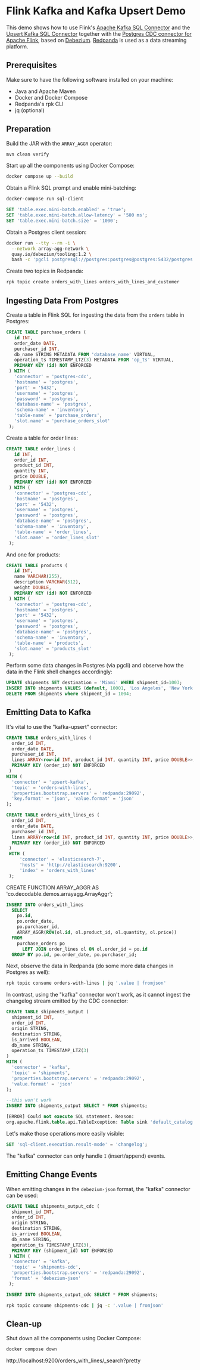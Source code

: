 # Flink Kafka and Kafka Upsert Demo

This demo shows how to use Flink's [Apache Kafka SQL Connector](https://nightlies.apache.org/flink/flink-docs-master/docs/connectors/table/kafka/) and the [Upsert Kafka SQL Connector](https://nightlies.apache.org/flink/flink-docs-master/docs/connectors/table/upsert-kafka/) together with the [Postgres CDC connector for Apache Flink](https://ververica.github.io/flink-cdc-connectors/master/content/connectors/postgres-cdc.html), based on [Debezium](https://debezium.io/).
[Redpanda](https://redpanda.com/) is used as a data streaming platform.

## Prerequisites

Make sure to have the following software installed on your machine:

* Java and Apache Maven
* Docker and Docker Compose
* Redpanda's rpk CLI
* jq (optional)

## Preparation

Build the JAR with the `ARRAY_AGGR` operator:

```bash
mvn clean verify
```

Start up all the components using Docker Compose:

```bash
docker compose up --build
```

Obtain a Flink SQL prompt and enable mini-batching:

```bash
docker-compose run sql-client
```

```sql
SET 'table.exec.mini-batch.enabled' = 'true';
SET 'table.exec.mini-batch.allow-latency' = '500 ms';
SET 'table.exec.mini-batch.size' = '1000';
```

Obtain a Postgres client session:

```bash
docker run --tty --rm -i \
  --network array-agg-network \
  quay.io/debezium/tooling:1.2 \
  bash -c 'pgcli postgresql://postgres:postgres@postgres:5432/postgres'
```

Create two topics in Redpanda:

```bash
rpk topic create orders_with_lines orders_with_lines_and_customer
```

## Ingesting Data From Postgres

Create a table in Flink SQL for ingesting the data from the `orders` table in Postgres:

```sql
CREATE TABLE purchase_orders (
   id INT,
   order_date DATE,
   purchaser_id INT,
   db_name STRING METADATA FROM 'database_name' VIRTUAL,
   operation_ts TIMESTAMP_LTZ(3) METADATA FROM 'op_ts' VIRTUAL,
   PRIMARY KEY (id) NOT ENFORCED
 ) WITH (
   'connector' = 'postgres-cdc',
   'hostname' = 'postgres',
   'port' = '5432',
   'username' = 'postgres',
   'password' = 'postgres',
   'database-name' = 'postgres',
   'schema-name' = 'inventory',
   'table-name' = 'purchase_orders',
   'slot.name' = 'purchase_orders_slot'
 );
```

Create a table for order lines:

```sql
CREATE TABLE order_lines (
   id INT,
   order_id INT,
   product_id INT,
   quantity INT,
   price DOUBLE,
   PRIMARY KEY (id) NOT ENFORCED
 ) WITH (
   'connector' = 'postgres-cdc',
   'hostname' = 'postgres',
   'port' = '5432',
   'username' = 'postgres',
   'password' = 'postgres',
   'database-name' = 'postgres',
   'schema-name' = 'inventory',
   'table-name' = 'order_lines',
   'slot.name' = 'order_lines_slot'
 );
```

And one for products:

```sql
CREATE TABLE products (
   id INT,
   name VARCHAR(255),
   description VARCHAR(512),
   weight DOUBLE,
   PRIMARY KEY (id) NOT ENFORCED
 ) WITH (
   'connector' = 'postgres-cdc',
   'hostname' = 'postgres',
   'port' = '5432',
   'username' = 'postgres',
   'password' = 'postgres',
   'database-name' = 'postgres',
   'schema-name' = 'inventory',
   'table-name' = 'products',
   'slot.name' = 'products_slot'
 );
```

Perform some data changes in Postgres (via pgcli) and observe how the data in the Flink shell changes accordingly:

```sql
UPDATE shipments SET destination = 'Miami' WHERE shipment_id=1003;
INSERT INTO shipments VALUES (default, 10001, 'Los Angeles', 'New York City', false);
DELETE FROM shipments where shipment_id = 1004;
```

## Emitting Data to Kafka

It's vital to use the "kafka-upsert" connector:

```sql
CREATE TABLE orders_with_lines (
  order_id INT,
  order_date DATE,
  purchaser_id INT,
  lines ARRAY<row<id INT, product_id INT, quantity INT, price DOUBLE>>,
  PRIMARY KEY (order_id) NOT ENFORCED
 )
WITH (
  'connector' = 'upsert-kafka',
  'topic' = 'orders-with-lines',
  'properties.bootstrap.servers' = 'redpanda:29092',
  'key.format' = 'json', 'value.format' = 'json'
);
```

```sql
CREATE TABLE orders_with_lines_es (
  order_id INT,
  order_date DATE,
  purchaser_id INT,
  lines ARRAY<row<id INT, product_id INT, quantity INT, price DOUBLE>>,
  PRIMARY KEY (order_id) NOT ENFORCED
 )
 WITH (
     'connector' = 'elasticsearch-7',
     'hosts' = 'http://elasticsearch:9200',
     'index' = 'orders_with_lines'
 );
```


CREATE FUNCTION ARRAY_AGGR AS 'co.decodable.demos.arrayagg.ArrayAggr';

```sql
INSERT INTO orders_with_lines
  SELECT
    po.id,
    po.order_date,
    po.purchaser_id,
    ARRAY_AGGR(ROW(ol.id, ol.product_id, ol.quantity, ol.price))
  FROM
    purchase_orders po
      LEFT JOIN order_lines ol ON ol.order_id = po.id
  GROUP BY po.id, po.order_date, po.purchaser_id;
```

Next, observe the data in Redpanda (do some more data changes in Postgres as well):

```bash
rpk topic consume orders-with-lines | jq '.value | fromjson'
```

In contrast, using the "kafka" connector won't work, as it cannot ingest the changelog stream emitted by the CDC connector:

```sql
CREATE TABLE shipments_output (
  shipment_id INT,
  order_id INT,
  origin STRING,
  destination STRING,
  is_arrived BOOLEAN,
  db_name STRING,
  operation_ts TIMESTAMP_LTZ(3)
)
WITH (
  'connector' = 'kafka',
  'topic' = 'shipments',
  'properties.bootstrap.servers' = 'redpanda:29092',
  'value.format' = 'json'
);
```

```sql
--this won't work
INSERT INTO shipments_output SELECT * FROM shipments;

[ERROR] Could not execute SQL statement. Reason:
org.apache.flink.table.api.TableException: Table sink 'default_catalog.default_database.shipments_output' doesn't support consuming update and delete changes which is produced by node TableSourceScan(table=[[default_catalog, default_database, shipments]], fields=[shipment_id, order_id, origin, destination, is_arrived, db_name, operation_ts])
```

Let's make those operations more easily visible:

```sql
SET 'sql-client.execution.result-mode' = 'changelog';
```

The "kafka" connector can only handle `I` (insert/append) events.

## Emitting Change Events

When emitting changes in the `debezium-json` format, the "kafka" connector can be used:

```sql
CREATE TABLE shipments_output_cdc (
  shipment_id INT,
  order_id INT,
  origin STRING,
  destination STRING,
  is_arrived BOOLEAN,
  db_name STRING,
  operation_ts TIMESTAMP_LTZ(3),
  PRIMARY KEY (shipment_id) NOT ENFORCED
 ) WITH (
  'connector' = 'kafka',
  'topic' = 'shipments-cdc',
  'properties.bootstrap.servers' = 'redpanda:29092',
  'format' = 'debezium-json'
 );

INSERT INTO shipments_output_cdc SELECT * FROM shipments;
```

```bash
rpk topic consume shipments-cdc | jq -c '.value | fromjson'
```

## Clean-up

Shut down all the components using Docker Compose:

```bash
docker compose down
```

http://localhost:9200/orders_with_lines/_search?pretty